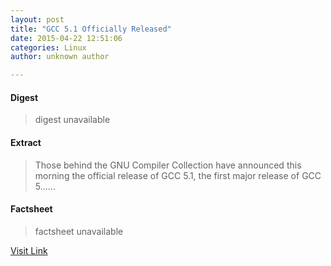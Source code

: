 ```yaml
---
layout: post
title: "GCC 5.1 Officially Released"
date: 2015-04-22 12:51:06
categories: Linux
author: unknown author

---
```



#### Digest
>digest unavailable

#### Extract
>Those behind the GNU Compiler Collection have announced this morning the official release of GCC 5.1, the first major release of GCC 5......

#### Factsheet
>factsheet unavailable

[Visit Link](http://www.phoronix.com/scan.php?page=news_item&px=GCC-5.1-Released)


